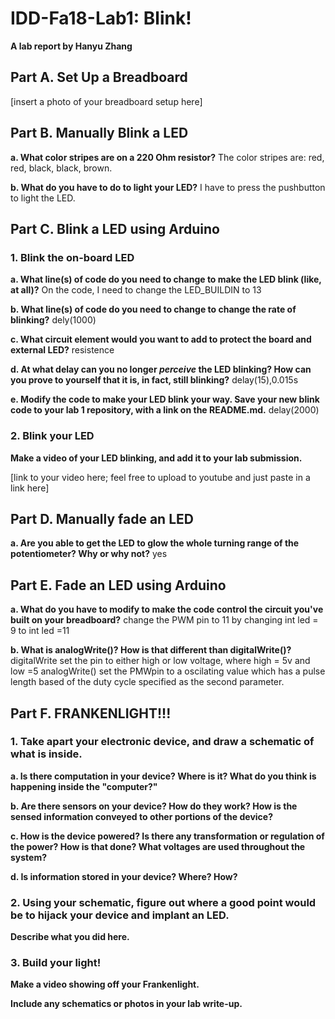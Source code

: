 # IDD-Fa18-Lab1: Blink!

**A lab report by Hanyu Zhang**

## Part A. Set Up a Breadboard

[insert a photo of your breadboard setup here]


## Part B. Manually Blink a LED

**a. What color stripes are on a 220 Ohm resistor?**
The color stripes are: red, red, black, black, brown.

**b. What do you have to do to light your LED?**
I have to press the pushbutton to light the LED.



## Part C. Blink a LED using Arduino

### 1. Blink the on-board LED

**a. What line(s) of code do you need to change to make the LED blink (like, at all)?**
On the code, I need to change the LED_BUILDIN to 13

**b. What line(s) of code do you need to change to change the rate of blinking?**
dely(1000)

**c. What circuit element would you want to add to protect the board and external LED?**
resistence

**d. At what delay can you no longer *perceive* the LED blinking? How can you prove to yourself that it is, in fact, still blinking?**
delay(15),0.015s

**e. Modify the code to make your LED blink your way. Save your new blink code to your lab 1 repository, with a link on the README.md.**
delay(2000)


### 2. Blink your LED

**Make a video of your LED blinking, and add it to your lab submission.**

[link to your video here; feel free to upload to youtube and just paste in a link here]


## Part D. Manually fade an LED

**a. Are you able to get the LED to glow the whole turning range of the potentiometer? Why or why not?**
yes

## Part E. Fade an LED using Arduino

**a. What do you have to modify to make the code control the circuit you've built on your breadboard?**
change the PWM pin to 11 by changing int led = 9 to int led =11

**b. What is analogWrite()? How is that different than digitalWrite()?**
digitalWrite set the pin to either high or low voltage, where high = 5v and low =5
analogWrite() set the PMWpin to a oscilating value which has a pulse length based of the duty cycle specified as the second parameter.

## Part F. FRANKENLIGHT!!!

### 1. Take apart your electronic device, and draw a schematic of what is inside. 

**a. Is there computation in your device? Where is it? What do you think is happening inside the "computer?"**

**b. Are there sensors on your device? How do they work? How is the sensed information conveyed to other portions of the device?**

**c. How is the device powered? Is there any transformation or regulation of the power? How is that done? What voltages are used throughout the system?**

**d. Is information stored in your device? Where? How?**

### 2. Using your schematic, figure out where a good point would be to hijack your device and implant an LED.

**Describe what you did here.**

### 3. Build your light!

**Make a video showing off your Frankenlight.**

**Include any schematics or photos in your lab write-up.**
